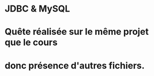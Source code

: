 # JDBC & MySQL
# Quête réalisée sur le même projet que le cours 
# donc présence d'autres fichiers.
